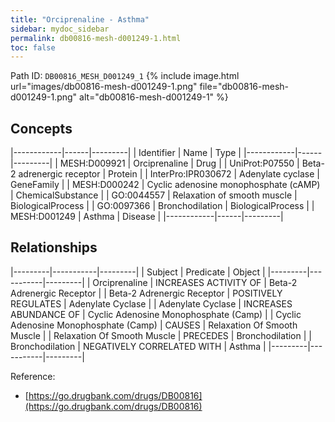 ```yaml
---
title: "Orciprenaline - Asthma"
sidebar: mydoc_sidebar
permalink: db00816-mesh-d001249-1.html
toc: false 
---
```



Path ID: `DB00816_MESH_D001249_1`
{% include image.html url="images/db00816-mesh-d001249-1.png" file="db00816-mesh-d001249-1.png" alt="db00816-mesh-d001249-1" %}

## Concepts

|------------|------|---------|
| Identifier | Name | Type    |
|------------|------|---------|
| MESH:D009921 | Orciprenaline | Drug |
| UniProt:P07550 | Beta-2 adrenergic receptor | Protein |
| InterPro:IPR030672 | Adenylate cyclase | GeneFamily |
| MESH:D000242 | Cyclic adenosine monophosphate (cAMP) | ChemicalSubstance |
| GO:0044557 | Relaxation of smooth muscle | BiologicalProcess |
| GO:0097366 | Bronchodilation | BiologicalProcess |
| MESH:D001249 | Asthma | Disease |
|------------|------|---------|

## Relationships

|---------|-----------|---------|
| Subject | Predicate | Object  |
|---------|-----------|---------|
| Orciprenaline | INCREASES ACTIVITY OF | Beta-2 Adrenergic Receptor |
| Beta-2 Adrenergic Receptor | POSITIVELY REGULATES | Adenylate Cyclase |
| Adenylate Cyclase | INCREASES ABUNDANCE OF | Cyclic Adenosine Monophosphate (Camp) |
| Cyclic Adenosine Monophosphate (Camp) | CAUSES | Relaxation Of Smooth Muscle |
| Relaxation Of Smooth Muscle | PRECEDES | Bronchodilation |
| Bronchodilation | NEGATIVELY CORRELATED WITH | Asthma |
|---------|-----------|---------|

Reference: 
  - [https://go.drugbank.com/drugs/DB00816](https://go.drugbank.com/drugs/DB00816)
